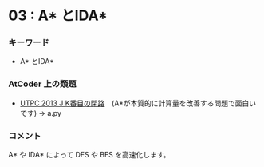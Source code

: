# 03 : A* とIDA* 

### キーワード

- A* とIDA*

### AtCoder 上の類題

- [UTPC 2013 J K番目の閉路](https://atcoder.jp/contests/utpc2013/tasks/utpc2013_10)　(A*が本質的に計算量を改善する問題で面白いです) -> a.py

### コメント

A* や IDA* によって DFS や BFS を高速化します。